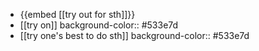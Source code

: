 - {{embed [[try out for sth]]}}
- [[try on]]
  background-color:: #533e7d
- [[try one's best to do sth]]
  background-color:: #533e7d